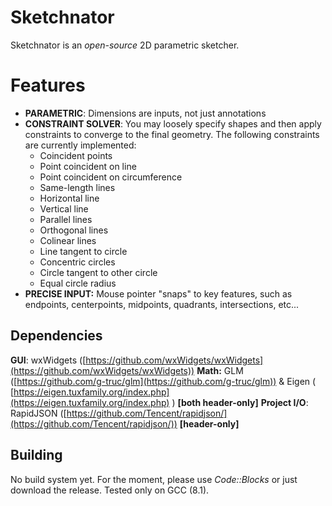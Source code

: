 # Sketchnator

Sketchnator is an *open-source* 2D parametric sketcher.


# Features

* **PARAMETRIC**: Dimensions are inputs, not just annotations
* **CONSTRAINT SOLVER**: You may loosely specify shapes and then apply constraints to converge to the final geometry. The following constraints are currently implemented:
	* Coincident points
	* Point coincident on line
	* Point coincident on circumference
	* Same-length lines
	* Horizontal line
	* Vertical line
	* Parallel lines
	* Orthogonal lines
	* Colinear lines
	* Line tangent to circle
	* Concentric circles
	* Circle tangent to other circle
	* Equal circle radius
* **PRECISE INPUT:** Mouse pointer "snaps" to key features, such as endpoints, centerpoints, midpoints, quadrants, intersections, etc...

## Dependencies

**GUI**: wxWidgets ([https://github.com/wxWidgets/wxWidgets](https://github.com/wxWidgets/wxWidgets))
**Math:** GLM ([https://github.com/g-truc/glm](https://github.com/g-truc/glm)) & Eigen ( [https://eigen.tuxfamily.org/index.php](https://eigen.tuxfamily.org/index.php) ) **[both header-only]**
**Project I/O**: RapidJSON ([https://github.com/Tencent/rapidjson/](https://github.com/Tencent/rapidjson/)) **[header-only]**

## Building

No build system yet. For the moment, please use *Code::Blocks* or just download the release.
Tested only on GCC (8.1).